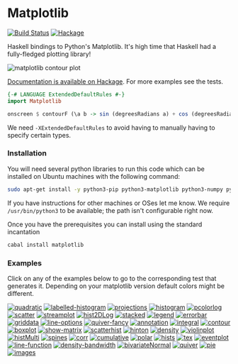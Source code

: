 # Matplotlib

[![Build Status](https://img.shields.io/circleci/project/github/abarbu/matplotlib-haskell.svg)](https://circleci.com/gh/abarbu/matplotlib-haskell)
[![Hackage](https://img.shields.io/hackage/v/matplotlib.svg)](https://hackage.haskell.org/package/matplotlib)

Haskell bindings to Python's Matplotlib. It's high time that Haskell had a
fully-fledged plotting library!

![matplotlib contour plot](https://github.com/abarbu/matplotlib-haskell/raw/master/imgs/contour.png)

[Documentation is available on Hackage](https://hackage.haskell.org/package/matplotlib). For
more examples see the tests.

```haskell
{-# LANGUAGE ExtendedDefaultRules #-}
import Matplotlib

onscreen $ contourF (\a b -> sin (degreesRadians a) + cos (degreesRadians b)) (-100) 100 (-200) 200 10
```

We need `-XExtendedDefaultRules` to avoid having to manually having to specify certain types.

### Installation

You will need several python libraries to run this code which can be installed
on Ubuntu machines with the following command:

```bash
sudo apt-get install -y python3-pip python3-matplotlib python3-numpy python-mpltoolkits.basemap
```

If you have instructions for other machines or OSes let me know. We require
`/usr/bin/python3` to be available; the path isn't configurable right now.

Once you have the prerequisites you can install using the standard incantation

```bash
cabal install matplotlib
```

### Examples

Click on any of the examples below to go to the corresponding test that
generates it. Depending on your matplotlib version default colors might be
different.

[![quadratic][img_quadratic]][url_quadratic]
[![labelled-histogram][img_labelled-histogram]][url_labelled-histogram]
[![projections][img_projections]][url_projections]
[![histogram][img_histogram]][url_histogram]
[![pcolorlog][img_pcolorlog]][url_pcolorlog]
[![scatter][img_scatter]][url_scatter]
[![streamplot][img_streamplot]][url_streamplot]
[![hist2DLog][img_hist2DLog]][url_hist2DLog]
[![stacked][img_stacked]][url_stacked]
[![legend][img_legend]][url_legend]
[![errorbar][img_errorbar]][url_errorbar]
[![griddata][img_griddata]][url_griddata]
[![line-options][img_line-options]][url_line-options]
[![quiver-fancy][img_quiver-fancy]][url_quiver-fancy]
[![annotation][img_annotation]][url_annotation]
[![integral][img_integral]][url_integral]
[![contour][img_contour]][url_contour]
[![boxplot][img_boxplot]][url_boxplot]
[![show-matrix][img_show-matrix]][url_show-matrix]
[![scatterhist][img_scatterhist]][url_scatterhist]
[![hinton][img_hinton]][url_hinton]
[![density][img_density]][url_density]
[![violinplot][img_violinplot]][url_violinplot]
[![histMulti][img_histMulti]][url_histMulti]
[![spines][img_spines]][url_spines]
[![corr][img_corr]][url_corr]
[![cumulative][img_cumulative]][url_cumulative]
[![polar][img_polar]][url_polar]
[![hists][img_hists]][url_hists]
[![tex][img_tex]][url_tex]
[![eventplot][img_eventplot]][url_eventplot]
[![line-function][img_line-function]][url_line-function]
[![density-bandwidth][img_density-bandwidth]][url_density-bandwidth]
[![bivariateNormal][img_bivariateNormal]][url_bivariateNormal]
[![quiver][img_quiver]][url_quiver]
[![pie][img_pie]][url_pie]
[![images][img_images]][url_images]

[img_pcolorlog]: https://i.imgur.com/O8hU7Rl.png "pcolorlog"
[url_pcolorlog]: https://github.com/abarbu/matplotlib-haskell/blob/master/test/Spec.hs#L495
[img_griddata]: https://i.imgur.com/Lh2xOPf.png "griddata"
[url_griddata]: https://github.com/abarbu/matplotlib-haskell/blob/master/test/Spec.hs#L602
[img_streamplot]: https://i.imgur.com/AveIggT.png "streamplot"
[url_streamplot]: https://github.com/abarbu/matplotlib-haskell/blob/master/test/Spec.hs#L582
[img_hist2DLog]: https://i.imgur.com/PnPyJzO.png "hist2DLog"
[url_hist2DLog]: https://github.com/abarbu/matplotlib-haskell/blob/master/test/Spec.hs#L275
[img_cumulative]: https://i.imgur.com/W9JinZC.png "cumulative"
[url_cumulative]: https://github.com/abarbu/matplotlib-haskell/blob/master/test/Spec.hs#L217
[img_eventplot]: https://i.imgur.com/2chP6qg.png "eventplot"
[url_eventplot]: https://github.com/abarbu/matplotlib-haskell/blob/master/test/Spec.hs#L280
[img_quiver]: https://i.imgur.com/7G7r9gu.png "quiver"
[url_quiver]: https://github.com/abarbu/matplotlib-haskell/blob/master/test/Spec.hs#L423
[img_labelled-histogram]: https://i.imgur.com/cOCIlpy.png "labelled-histogram"
[url_labelled-histogram]: https://github.com/abarbu/matplotlib-haskell/blob/master/test/Spec.hs#L226
[img_line-options]: https://i.imgur.com/0Jr83hl.png "line-options"
[url_line-options]: https://github.com/abarbu/matplotlib-haskell/blob/master/test/Spec.hs#L249
[img_violinplot]: https://i.imgur.com/MaWL0BD.png "violinplot"
[url_violinplot]: https://github.com/abarbu/matplotlib-haskell/blob/master/test/Spec.hs#L298
[img_density]: https://i.imgur.com/v7GoIno.png "density"
[url_density]: https://github.com/abarbu/matplotlib-haskell/blob/master/test/Spec.hs#L241
[img_tex]: https://i.imgur.com/liZci2C.png "tex"
[url_tex]: https://github.com/abarbu/matplotlib-haskell/blob/master/test/Spec.hs#L259
[img_scatterhist]: https://i.imgur.com/DG3obq8.png "scatterhist"
[url_scatterhist]: https://github.com/abarbu/matplotlib-haskell/blob/master/test/Spec.hs#L305
[img_boxplot]: https://i.imgur.com/aaoMEql.png "boxplot"
[url_boxplot]: https://github.com/abarbu/matplotlib-haskell/blob/master/test/Spec.hs#L292
[img_histogram]: https://i.imgur.com/yO6dxEO.png "histogram"
[url_histogram]: https://github.com/abarbu/matplotlib-haskell/blob/master/test/Spec.hs#L214
[img_images]: https://i.imgur.com/3ZqQDxR.png "images"
[url_images]: https://github.com/abarbu/matplotlib-haskell/blob/master/test/Spec.hs#L482
[img_polar]: https://i.imgur.com/BTXgvqa.png "polar"
[url_polar]: https://github.com/abarbu/matplotlib-haskell/blob/master/test/Spec.hs#L450
[img_histMulti]: https://i.imgur.com/hO2CFGQ.png "histMulti"
[url_histMulti]: https://github.com/abarbu/matplotlib-haskell/blob/master/test/Spec.hs#L334
[img_annotation]: https://i.imgur.com/cPSB8BX.png "annotation"
[url_annotation]: https://github.com/abarbu/matplotlib-haskell/blob/master/test/Spec.hs#L539
[img_corr]: https://i.imgur.com/fh4Bv2X.png "corr"
[url_corr]: https://github.com/abarbu/matplotlib-haskell/blob/master/test/Spec.hs#L254
[img_scatter]: https://i.imgur.com/qg7W3oc.png "scatter"
[url_scatter]: https://github.com/abarbu/matplotlib-haskell/blob/master/test/Spec.hs#L219
[img_hinton]: https://i.imgur.com/RPkTFIJ.png "hinton"
[url_hinton]: https://github.com/abarbu/matplotlib-haskell/blob/master/test/Spec.hs#L380
[img_quiver-fancy]: https://i.imgur.com/VQ5RrfJ.png "quiver-fancy"
[url_quiver-fancy]: https://github.com/abarbu/matplotlib-haskell/blob/master/test/Spec.hs#L434
[img_quadratic]: https://i.imgur.com/fs96snF.png "quadratic"
[url_quadratic]: https://github.com/abarbu/matplotlib-haskell/blob/master/test/Spec.hs#L245
[img_line-function]: https://i.imgur.com/5REiBVO.png "line-function"
[url_line-function]: https://github.com/abarbu/matplotlib-haskell/blob/master/test/Spec.hs#L243
[img_integral]: https://i.imgur.com/OxGr14f.png "integral"
[url_integral]: https://github.com/abarbu/matplotlib-haskell/blob/master/test/Spec.hs#L396
[img_contour]: https://i.imgur.com/kMxGGot.png "contour"
[url_contour]: https://github.com/abarbu/matplotlib-haskell/blob/master/test/Spec.hs#L224
[img_projections]: https://i.imgur.com/laubT7H.png "projections"
[url_projections]: https://github.com/abarbu/matplotlib-haskell/blob/master/test/Spec.hs#L247
[img_legend]: https://i.imgur.com/EmpXjUY.png "legend"
[url_legend]: https://github.com/abarbu/matplotlib-haskell/blob/master/test/Spec.hs#L270
[img_spines]: https://i.imgur.com/fc9xwh5.png "spines"
[url_spines]: https://github.com/abarbu/matplotlib-haskell/blob/master/test/Spec.hs#L352
[img_density-bandwidth]: https://i.imgur.com/e48WAPS.png "density-bandwidth"
[url_density-bandwidth]: https://github.com/abarbu/matplotlib-haskell/blob/master/test/Spec.hs#L238
[img_bivariateNormal]: https://i.imgur.com/ngX1N2R.png "bivariateNormal"
[url_bivariateNormal]: https://github.com/abarbu/matplotlib-haskell/blob/master/test/Spec.hs#L465
[img_pie]: https://i.imgur.com/DSRqr14.png "pie"
[url_pie]: https://github.com/abarbu/matplotlib-haskell/blob/master/test/Spec.hs#L516
[img_show-matrix]: https://i.imgur.com/bd6x6Es.png "show-matrix"
[url_show-matrix]: https://github.com/abarbu/matplotlib-haskell/blob/master/test/Spec.hs#L267
[img_hists]: https://i.imgur.com/hJaxZJt.png "hists"
[url_hists]: https://github.com/abarbu/matplotlib-haskell/blob/master/test/Spec.hs#L371
[img_errorbar]: https://i.imgur.com/ooTcL40.png "errorbar"
[url_errorbar]: https://github.com/abarbu/matplotlib-haskell/blob/master/test/Spec.hs#L287
[img_stacked]: https://i.imgur.com/TIqlAtR.png "stacked"
[url_stacked]: https://github.com/abarbu/matplotlib-haskell/blob/master/test/Spec.hs#L523
